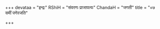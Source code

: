 +++
devataa = "इन्द्रः"
RShiH = "संवरणः प्राजापत्यः"
ChandaH = "जगती"
title = "०७ समीं पणेरजति"

+++
